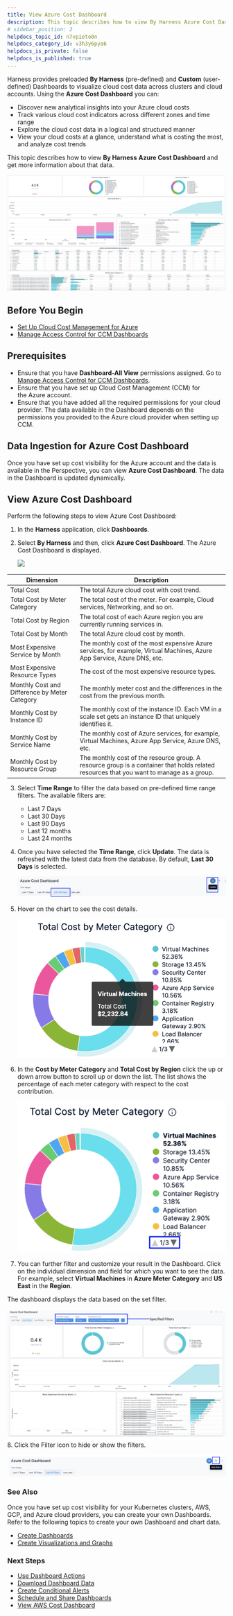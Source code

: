 ```yaml
---
title: View Azure Cost Dashboard
description: This topic describes how to view By Harness Azure Cost Dashboard and get more information about that data.
# sidebar_position: 2
helpdocs_topic_id: n7vpieto0n
helpdocs_category_id: v3h3y6pya6
helpdocs_is_private: false
helpdocs_is_published: true
---
```



Harness provides preloaded **By Harness** (pre-defined) and **Custom** (user-defined) Dashboards to visualize cloud cost data across clusters and cloud accounts. Using the **Azure Cost Dashboard** you can:

* Discover new analytical insights into your Azure cloud costs
* Track various cloud cost indicators across different zones and time range
* Explore the cloud cost data in a logical and structured manner
* View your cloud costs at a glance, understand what is costing the most, and analyze cost trends

This topic describes how to view **By Harness** **Azure Cost Dashboard** and get more information about that data.

![](./static/azure-cost-dashboard-33.png)


## Before You Begin

* [Set Up Cloud Cost Management for Azure](../../2-getting-started-ccm/4-set-up-cloud-cost-management/set-up-cost-visibility-for-azure.md)
* [Manage Access Control for CCM Dashboards](../../2-getting-started-ccm/5-access-control/manage-access-control-for-ccm-dashboards.md)

## Prerequisites

* Ensure that you have **Dashboard-All View** permissions assigned. Go to [Manage Access Control for CCM Dashboards](.../../2-getting-started-ccm/5-access-control/manage-access-control-for-ccm-dashboards.md).
* Ensure that you have set up Cloud Cost Management (CCM) for the Azure account.
* Ensure that you have added all the required permissions for your cloud provider. The data available in the Dashboard depends on the permissions you provided to the Azure cloud provider when setting up CCM. 

## Data Ingestion for Azure Cost Dashboard

Once you have set up cost visibility for the Azure account and the data is available in the Perspective, you can view **Azure Cost Dashboard**. The data in the Dashboard is updated dynamically.

## View Azure Cost Dashboard

Perform the following steps to view Azure Cost Dashboard:

1. In the **Harness** application, click **Dashboards**.
2. Select **By Harness** and then, click **Azure Cost Dashboard**. The Azure Cost Dashboard is displayed. 

    ![](./static/Azure-cost-dashboard.gif)

   
	 

| **Dimension** | **Description** |
| --- | --- |
| Total Cost | The total Azure cloud cost with cost trend. |
| Total Cost by Meter Category | The total cost of the meter. For example, Cloud services, Networking, and so on. |
| Total Cost by Region | The total cost of each Azure region you are currently running services in. |
| Total Cost by Month | The total Azure cloud cost by month. |
| Most Expensive Service by Month | The monthly cost of the most expensive Azure services, for example, Virtual Machines, Azure App Service, Azure DNS, etc. |
| Most Expensive Resource Types | The cost of the most expensive resource types. |
| Monthly Cost and Difference by Meter Category | The monthly meter cost and the differences in the cost from the previous month. |
| Monthly Cost by Instance ID | The monthly cost of the instance ID. Each VM in a scale set gets an instance ID that uniquely identifies it. |
| Monthly Cost by Service Name | The monthly cost of Azure services, for example, Virtual Machines, Azure App Service, Azure DNS, etc. |
| Monthly Cost by Resource Group | The monthly cost of the resource group. A resource group is a container that holds related resources that you want to manage as a group. |
3. Select **Time Range** to filter the data based on pre-defined time range filters. The available filters are:
	* Last 7 Days
	* Last 30 Days
	* Last 90 Days
	* Last 12 months
	* Last 24 months
4. Once you have selected the **Time Range**, click **Update**. The data is refreshed with the latest data from the database. By default, **Last 30 Days** is selected.
   
   ![](./static/azure-cost-dashboard-35.png)
5. Hover on the chart to see the cost details.
   
     ![](./static/azure-cost-dashboard-36.png)
6. In the **Cost by Meter Category** and **Total Cost by Region** click the up or down arrow button to scroll up or down the list. The list shows the percentage of each meter category with respect to the cost contribution.
   
     ![](./static/azure-cost-dashboard-37.png)
7. You can further filter and customize your result in the Dashboard. Click on the individual dimension and field for which you want to see the data. For example, select **Virtual Machines** in **Azure Meter Category** and **US East** in the **Region**.  
  
The dashboard displays the data based on the set filter.

  ![](./static/azure-cost-dashboard-38.png)
8. Click the Filter icon to hide or show the filters.
   

  ![](./static/azure-cost-dashboard-39.png)

### See Also

Once you have set up cost visibility for your Kubernetes clusters, AWS, GCP, and Azure cloud providers, you can create your own Dashboards. Refer to the following topics to create your own Dashboard and chart data.

* [Create Dashboards](../../../platform/18_Dashboards/create-dashboards.md)
* [Create Visualizations and Graphs](../../../platform/18_Dashboards/create-visualizations-and-graphs.md)

### Next Steps

* [Use Dashboard Actions](../../../platform/18_Dashboards/use-dashboard-actions.md)
* [Download Dashboard Data](../../../platform/18_Dashboards/download-dashboard-data.md)
* [Create Conditional Alerts](../../../platform/18_Dashboards/create-conditional-alerts.md)
* [Schedule and Share Dashboards](../../../platform/18_Dashboards/share-dashboards.md)
* [View AWS Cost Dashboard](aws-dashboard.md)


